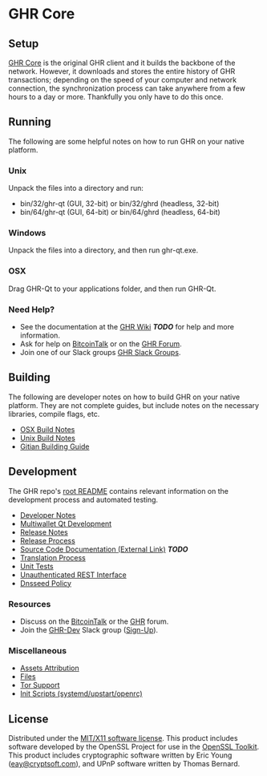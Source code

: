 GHR Core
=====================

Setup
---------------------
[GHR Core](http://ghr.org/wallet) is the original GHR client and it builds the backbone of the network. However, it downloads and stores the entire history of GHR transactions; depending on the speed of your computer and network connection, the synchronization process can take anywhere from a few hours to a day or more. Thankfully you only have to do this once.

Running
---------------------
The following are some helpful notes on how to run GHR on your native platform.

### Unix

Unpack the files into a directory and run:

- bin/32/ghr-qt (GUI, 32-bit) or bin/32/ghrd (headless, 32-bit)
- bin/64/ghr-qt (GUI, 64-bit) or bin/64/ghrd (headless, 64-bit)

### Windows

Unpack the files into a directory, and then run ghr-qt.exe.

### OSX

Drag GHR-Qt to your applications folder, and then run GHR-Qt.

### Need Help?

* See the documentation at the [GHR Wiki](https://en.bitcoin.it/wiki/Main_Page) ***TODO***
for help and more information.
* Ask for help on [BitcoinTalk](https://bitcointalk.org/index.php?topic=1262920.0) or on the [GHR Forum](http://forum.ghr.org/).
* Join one of our Slack groups [GHR Slack Groups](https://ghr.org/slack-logins/).

Building
---------------------
The following are developer notes on how to build GHR on your native platform. They are not complete guides, but include notes on the necessary libraries, compile flags, etc.

- [OSX Build Notes](build-osx.md)
- [Unix Build Notes](build-unix.md)
- [Gitian Building Guide](gitian-building.md)

Development
---------------------
The GHR repo's [root README](https://github.com/GHR-Project/GHR/blob/master/README.md) contains relevant information on the development process and automated testing.

- [Developer Notes](developer-notes.md)
- [Multiwallet Qt Development](multiwallet-qt.md)
- [Release Notes](release-notes.md)
- [Release Process](release-process.md)
- [Source Code Documentation (External Link)](https://dev.visucore.com/bitcoin/doxygen/) ***TODO***
- [Translation Process](translation_process.md)
- [Unit Tests](unit-tests.md)
- [Unauthenticated REST Interface](REST-interface.md)
- [Dnsseed Policy](dnsseed-policy.md)

### Resources

* Discuss on the [BitcoinTalk](https://bitcointalk.org/index.php?topic=1262920.0) or the [GHR](http://forum.ghr.org/) forum.
* Join the [GHR-Dev](https://ghr-dev.slack.com/) Slack group ([Sign-Up](https://ghr-dev.herokuapp.com/)).

### Miscellaneous
- [Assets Attribution](assets-attribution.md)
- [Files](files.md)
- [Tor Support](tor.md)
- [Init Scripts (systemd/upstart/openrc)](init.md)

License
---------------------
Distributed under the [MIT/X11 software license](http://www.opensource.org/licenses/mit-license.php).
This product includes software developed by the OpenSSL Project for use in the [OpenSSL Toolkit](https://www.openssl.org/). This product includes
cryptographic software written by Eric Young ([eay@cryptsoft.com](mailto:eay@cryptsoft.com)), and UPnP software written by Thomas Bernard.
